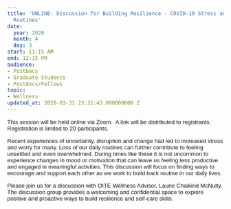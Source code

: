 ```yaml
---
title: 'ONLINE: Discussion for Building Resilience - COVID-19 Stress and Establishing
  Routines'
date:
  year: 2020
  month: 4
  day: 3
start: 11:15 AM
end: 12:15 PM
audience:
- Postbacs
- Graduate Students
- Postdocs/Fellows
topic:
- Wellness
updated_at: 2020-03-31 23:31:43.000000000 Z
---
```

<span style="font-family: arial, helvetica, sans-serif; font-size:
10pt;">This session will be held online via Zoom.  A link will be
distributed to registrants.  Registration is limited to 20
participants.  </span>

<span style="font-family: arial, helvetica, sans-serif; font-size:
10pt;">Recent experiences of uncertainty, disruption and change had led
to increased stress and worry for many. Loss of our daily routines can
further contribute to feeling unsettled and even overwhelmed. During
times like these it is not uncommon to experience changes in mood or
motivation that can leave us feeling less productive and engaged in
meaningful activities. This discussion will focus on finding ways to
encourage and support each other as we work to build back routine in our
daily lives.</span>

<span style="font-family: arial, helvetica, sans-serif; font-size:
10pt;">Please join us for a discussion with OITE Wellness Advisor,
Laurie Chaikind McNulty. The discussion group provides a welcoming and
confidential space to explore positive and proactive ways to build
resilience and self-care skills.</span>
